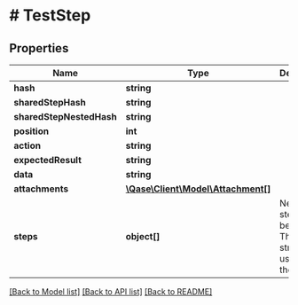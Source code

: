 # # TestStep

## Properties

Name | Type | Description | Notes
------------ | ------------- | ------------- | -------------
**hash** | **string** |  | [optional]
**sharedStepHash** | **string** |  | [optional]
**sharedStepNestedHash** | **string** |  | [optional]
**position** | **int** |  | [optional]
**action** | **string** |  | [optional]
**expectedResult** | **string** |  | [optional]
**data** | **string** |  | [optional]
**attachments** | [**\Qase\Client\Model\Attachment[]**](Attachment.md) |  | [optional]
**steps** | **object[]** | Nested steps will be here. The same structure is used for them. | [optional]

[[Back to Model list]](../../README.md#models) [[Back to API list]](../../README.md#endpoints) [[Back to README]](../../README.md)
